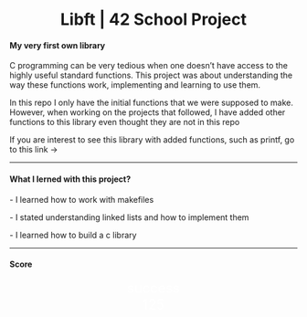 <h1 align="center"> Libft | 42 School Project </h1>
<h4>My very first own library</h4>
<p>C programming can be very tedious when one doesn’t have access to the highly useful
standard functions. This project was about understanding the way these functions work,
implementing and learning to use them.</p>
<p>In this repo I only have the initial functions that we were supposed to make. However, when working
on the projects that followed, I have added other functions to this library even thought they are not in this repo</p>
<p>If you are interest to see this library with added functions, such as printf, go to this link -> </p>

-----

<h4>What I lerned with this project?</h4>
<p>- I learned how to work with makefiles</p>
<p>- I stated understanding linked lists and how to implement them</p>
<p>- I learned how to build a c library</p>

-----
<style>
  #score
  {
    display: flex;
flex-direction: column;
justify-content: center;
align-items: center;
color: #fff;
font-size: 1.7em;
border-radius: 2px;
  }
</style>
<h4>Score</h4>
<div id="score">
  <div class="iconf-check-4 mt-4">
    success
  </div>
  <span>125</span>
</div>
